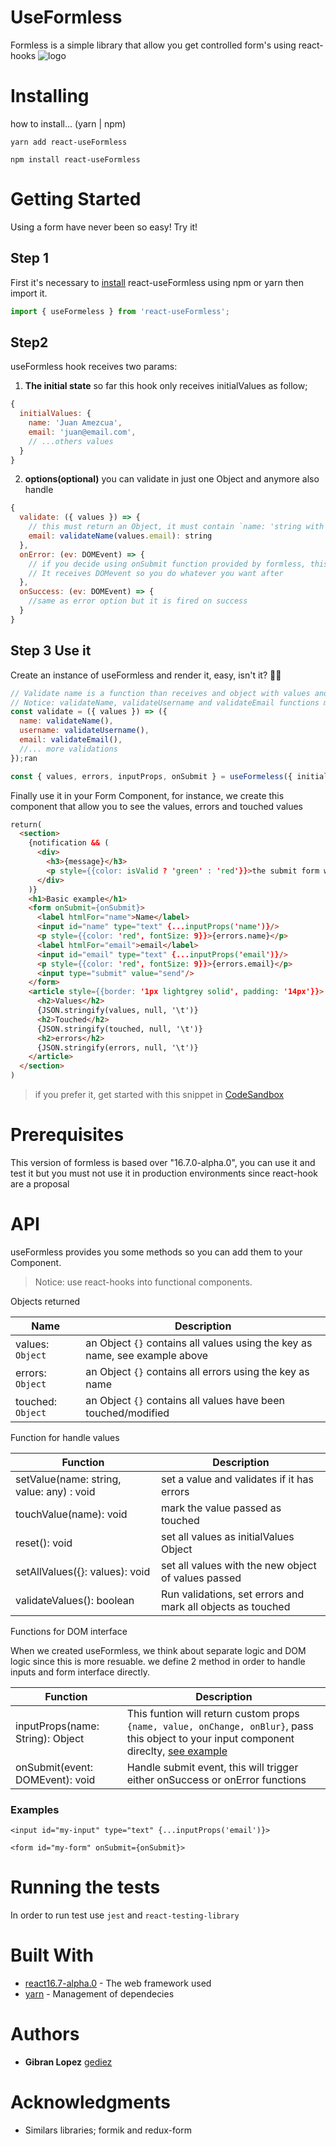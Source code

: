 # UseFormless

Formless is a simple library that allow you get controlled form's using react-hooks ![logo](/logo.png)

# Installing

how to install... (yarn | npm)

` yarn add react-useFormless `

` npm install react-useFormless `

# Getting Started

Using a form have never been so easy! Try it!

## Step 1
First it's necessary to [install](#Installing) react-useFormless using npm or yarn then import it.

```js
import { useFormeless } from 'react-useFormless';
```

## Step2
useFormless hook receives two params:

1. **The initial state** so far this hook only receives initialValues as follow;
``` js
{
  initialValues: {
    name: 'Juan Amezcua',
    email: 'juan@email.com',
    // ...others values
  }
}
```

2. **options(optional)** you can validate in just one Object and anymore also handle
```js
{
  validate: ({ values }) => {
    // this must return an Object, it must contain `name: 'string with error or empty string or null'`
    email: validateName(values.email): string
  },
  onError: (ev: DOMEvent) => {
    // if you decide using onSubmit function provided by formless, this function is fired after submit error
    // It receives DOMevent so you do whatever you want after
  },
  onSuccess: (ev: DOMEvent) => {
    //same as error option but it is fired on success
  }
}
```
## Step 3 Use it

Create an instance of useFormless and render it, easy, isn't it? 🧘‍🧘  ‍

``` js
// Validate name is a function than receives and object with values and must return and object like follow
// Notice: validateName, validateUsername and validateEmail functions must return a string
const validate = ({ values }) => ({
  name: validateName(),
  username: validateUsername(),
  email: validateEmail(),
  //... more validations
});ran

const { values, errors, inputProps, onSubmit } = useFormeless({ initialValues }, { validate, onSuccess, onError });
```
Finally use it in your Form Component, for instance, we create this component that allow you to see the values, errors and touched values

``` html
return(
  <section>
    {notification && (
      <div>
        <h3>{message}</h3>
        <p style={{color: isValid ? 'green' : 'red'}}>the submit form was {isValid ? 'valid' : 'invalid'}</p>
      </div>
    )}
    <h1>Basic example</h1>
    <form onSubmit={onSubmit}>
      <label htmlFor="name">Name</label>
      <input id="name" type="text" {...inputProps('name')}/>
      <p style={{color: 'red', fontSize: 9}}>{errors.name}</p>
      <label htmlFor="email">email</label>
      <input id="email" type="text" {...inputProps('email')}/>
      <p style={{color: 'red', fontSize: 9}}>{errors.email}</p>
      <input type="submit" value="send"/>
    </form>
    <article style={{border: '1px lightgrey solid', padding: '14px'}}>
      <h2>Values</h2>
      {JSON.stringify(values, null, '\t')}
      <h2>Touched</h2>
      {JSON.stringify(touched, null, '\t')}
      <h2>errors</h2>
      {JSON.stringify(errors, null, '\t')}
    </article>
  </section>
)
```

> if you prefer it, get started with this snippet in [CodeSandbox](https://codesandbox.io/s/m7z683235j)

# Prerequisites

This version of formless is based over "16.7.0-alpha.0", you can use it and test it but you must not use it in production environments since react-hook are a proposal

# API

useFormless provides you some methods so you can add them to your Component.

>Notice: use react-hooks into functional components.

Objects returned

| Name              | Description                                                           |
| ----------------- | --------------------------------------------------------------------- |
| values: `Object`  | an Object `{}` contains all values using the key as name, see example above |
| errors: `Object`  | an Object `{}` contains all errors using the key as name              |
| touched: `Object` | an Object `{}` contains all values have been touched/modified         |

Function for handle values

| Function                                  | Description                                                 |
| ----------------------------------------- | ----------------------------------------------------------- |
| setValue(name: string, value: any) : void | set a value and validates if it has errors                  |
| touchValue(name): void                    | mark the value passed as touched                            |
| reset(): void                             | set all values as initialValues Object                      |
| setAllValues({}: values): void            | set all values with the new object of values passed         |
| validateValues(): boolean                 | Run validations, set errors and mark all objects as touched |

Functions for DOM interface

When we created useFormless, we think about separate logic and DOM logic since this is more resuable.
we define 2 method in order to handle inputs and form interface directly.

| Function                         | Description |
| -------------------------------- | ----------- |
| inputProps(name: String): Object | This funtion will return custom props `{name, value, onChange, onBlur}`, pass this object to your input component direclty, [see example](#Examples) |
| onSubmit(event: DOMEvent): void  | Handle submit event, this will trigger either onSuccess or onError functions|

### Examples

```<input id="my-input" type="text" {...inputProps('email')}>```

```<form id="my-form" onSubmit={onSubmit}>```

# Running the tests

In order to run test use `jest` and `react-testing-library`

# Built With

* [react16.7-alpha.0](https://reactjs.org/docs/hooks-intro.html) - The web framework used
* [yarn](https://yarnpkg.com/en/) - Management of dependecies

# Authors

* **Gibran Lopez** [gediez](https://gist.github.com/GeDiez)


# Acknowledgments

* Similars libraries; formik and redux-form
